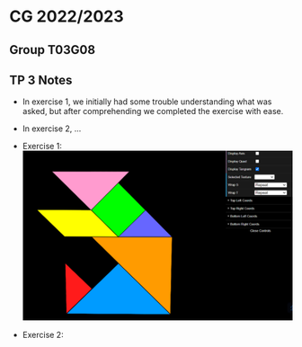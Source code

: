 # CG 2022/2023

## Group T03G08

## TP 3 Notes

- In exercise 1, we initially had some trouble understanding what was asked, but after comprehending we completed the exercise with ease.
- In exercise 2, ...

- Exercise 1:
![Screenshot 1](screenshots/cg-t03g08-tp4-1.png)
- Exercise 2:

